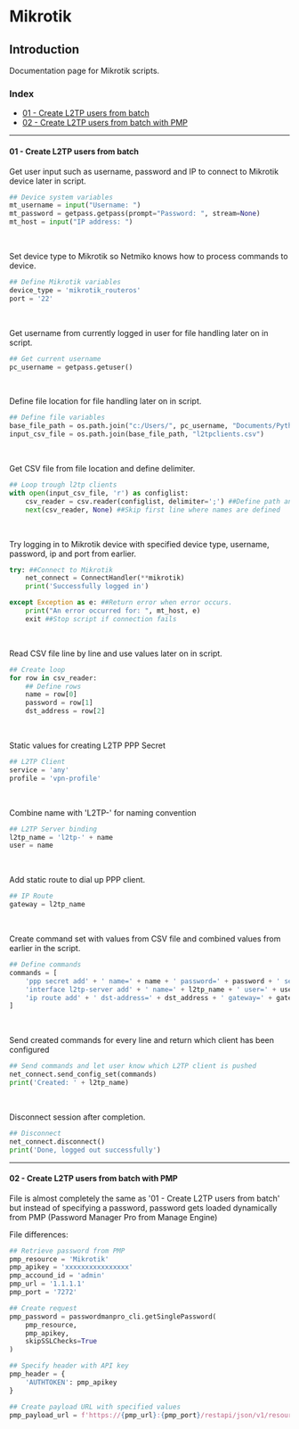 # Mikrotik

## Introduction
Documentation page for Mikrotik scripts.

### Index

- [01 - Create L2TP users from batch](#01---create-l2tp-users-from-batch)
- [02 - Create L2TP users from batch with PMP](#02---create-l2tp-users-from-batch-pmp)

---

#### 01 - Create L2TP users from batch

Get user input such as username, password and IP to connect to Mikrotik device later in script.

```python
## Device system variables
mt_username = input("Username: ")
mt_password = getpass.getpass(prompt="Password: ", stream=None)
mt_host = input("IP address: ")
```
<br>

Set device type to Mikrotik so Netmiko knows how to process commands to device.

```python
## Define Mikrotik variables
device_type = 'mikrotik_routeros'
port = '22'
```
<br>

Get username from currently logged in user for file handling later on in script.

```python
## Get current username
pc_username = getpass.getuser()
```
<br>

Define file location for file handling later on in script.

```python
## Define file variables
base_file_path = os.path.join("c:/Users/", pc_username, "Documents/Python-Networking/Mikrotik/")
input_csv_file = os.path.join(base_file_path, "l2tpclients.csv")
```
<br>

Get CSV file from file location and define delimiter.

```python
## Loop trough l2tp clients
with open(input_csv_file, 'r') as configlist:
    csv_reader = csv.reader(configlist, delimiter=';') ##Define path and delimiter
    next(csv_reader, None) ##Skip first line where names are defined
```
<br>

Try logging in to Mikrotik device with specified device type, username, password, ip and port from earlier.

```python
try: ##Connect to Mikrotik
    net_connect = ConnectHandler(**mikrotik)
    print('Successfully logged in')

except Exception as e: ##Return error when error occurs.
    print("An error occurred for: ", mt_host, e)
    exit ##Stop script if connection fails
```
<br>

Read CSV file line by line and use values later on in script.

```python
## Create loop
for row in csv_reader:
    ## Define rows
    name = row[0]
    password = row[1]
    dst_address = row[2]
```
<br>

Static values for creating L2TP PPP Secret

```python
## L2TP Client
service = 'any'
profile = 'vpn-profile'
```
<br>

Combine name with 'L2TP-' for naming convention

```python
## L2TP Server binding
l2tp_name = 'l2tp-' + name
user = name
```
<br>

Add static route to dial up PPP client.

```python
## IP Route
gateway = l2tp_name
```
<br>

Create command set with values from CSV file and combined values from earlier in the script.

```python
## Define commands
commands = [
    'ppp secret add' + ' name=' + name + ' password=' + password + ' service=' + service + ' profile=' profile,
    'interface l2tp-server add' + ' name=' + l2tp_name + ' user=' + user,
    'ip route add' + ' dst-address=' + dst_address + ' gateway=' + gateway
]
```
<br>

Send created commands for every line and return which client has been configured

```python
## Send commands and let user know which L2TP client is pushed
net_connect.send_config_set(commands)
print('Created: ' + l2tp_name)
```
<br>

Disconnect session after completion.

```python
## Disconnect
net_connect.disconnect()
print('Done, logged out successfully')
```

---

#### 02 - Create L2TP users from batch with PMP

File is almost completely the same as '01 - Create L2TP users from batch' but instead of specifying a password, password gets loaded dynamically from PMP (Password Manager Pro from Manage Engine)

File differences:

```python
## Retrieve password from PMP
pmp_resource = 'Mikrotik'
pmp_apikey = 'xxxxxxxxxxxxxxxx'
pmp_accound_id = 'admin'
pmp_url = '1.1.1.1'
pmp_port = '7272'

## Create request
pmp_password = passwordmanpro_cli.getSinglePassword(
    pmp_resource,
    pmp_apikey,
    skipSSLChecks=True
)

## Specify header with API key
pmp_header = {
    'AUTHTOKEN': pmp_apikey
}

## Create payload URL with specified values
pmp_payload_url = f'https://{pmp_url}:{pmp_port}/restapi/json/v1/resources/{pmp_resource}/accounts/{pmp_accound_id}/password'
```